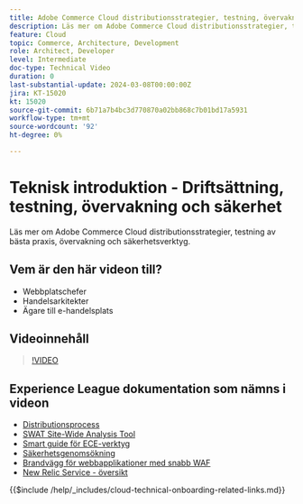 ```yaml
---
title: Adobe Commerce Cloud distributionsstrategier, testning, övervakning och säkerhet
description: Läs mer om Adobe Commerce Cloud distributionsstrategier, testning, övervakning och säkerhet.
feature: Cloud
topic: Commerce, Architecture, Development
role: Architect, Developer
level: Intermediate
doc-type: Technical Video
duration: 0
last-substantial-update: 2024-03-08T00:00:00Z
jira: KT-15020
kt: 15020
source-git-commit: 6b71a7b4bc3d770870a02bb868c7b01bd17a5931
workflow-type: tm+mt
source-wordcount: '92'
ht-degree: 0%

---
```


# Teknisk introduktion - Driftsättning, testning, övervakning och säkerhet

Läs mer om Adobe Commerce Cloud distributionsstrategier, testning av bästa praxis, övervakning och säkerhetsverktyg.

## Vem är den här videon till?

- Webbplatschefer
- Handelsarkitekter
- Ägare till e-handelsplats

## Videoinnehåll

>[!VIDEO](https://video.tv.adobe.com/v/3427818?learn=on)

## Experience League dokumentation som nämns i videon

- [Distributionsprocess](https://experienceleague.adobe.com/docs/commerce-cloud-service/user-guide/develop/deploy/process.html)
- [SWAT Site-Wide Analysis Tool](https://experienceleague.adobe.com/docs/commerce-operations/tools/site-wide-analysis-tool/intro.html)
- [Smart guide för ECE-verktyg](https://experienceleague.adobe.com/docs/commerce-cloud-service/user-guide/develop/deploy/smart-wizards.html)
- [Säkerhetsgenomsökning](https://experienceleague.adobe.com/docs/commerce-admin/systems/security/security-scan.html)
- [Brandvägg för webbapplikationer med snabb WAF](https://experienceleague.adobe.com/docs/commerce-cloud-service/user-guide/cdn/fastly-waf-service.html)
- [New Relic Service - översikt](https://experienceleague.adobe.com/docs/commerce-cloud-service/user-guide/monitor/new-relic/new-relic-service.html)

{{$include /help/_includes/cloud-technical-onboarding-related-links.md}}
